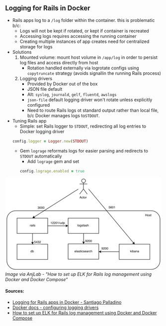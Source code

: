 ## Logging for Rails in Docker 

- Rails apps log to a `/log` folder within the container. this is problematic b/c: 
    - Logs will not be kept if rotated, or kept if container is recreated 
    - Accessing logs requires accessing the running container 
    - Creating multiple instances of app creates need for centralized storage for logs 
- Solutions 
    1. Mounted volume: mount host volume in `/app/log` in order to persist log files and access directly from host 
        - Rotation handled externally via logrotate configs using `copytruncate` strategy (avoids signallin the running Rails process)
    2. Logging drivers 
        - Provided by Docker out of the box 
        - JSON file default 
        - Alt: `syslog`, `journald`, `gelf`, `fluentd`, `awslogs`
        - `json-file` default logging driver won't rotate unless explicitly configured 
        - Need to route Rails logs ot standard output rather than local file, b/c Docker manages logs to`STDOUT`.
- Tuning Rails app 
    - Simple: set Rails logger to `STDOUT`, redirecting all log entries to Docker logging driver 
    ```Ruby
    config.logger = Logger.new(STDOUT)
    ```
    - Gem `lograge` reformats logs for easier parsing and redirects to `STDOUT` automatically 
        - Add `lograge` gem and set 
        ```Ruby
        config.lograge.enabled = true 
        ```


![Rails logging in docker diagram](./docker_rails_ELK_diagram.png)
*Image via AnjLab - "How to set up ELK for Rails log management using Docker and Docker Compose"*

#### Sources: 
- [Logging for Rails apps in Docker - Santiago Palladino](https://manas.tech/blog/2015/12/15/logging-for-rails-apps-in-docker.html)
- [Docker docs - configuring logging drivers](https://docs.docker.com/config/containers/logging/configure/)
- [How to set up ELK for Rails log management using Docker and Docker Compose](https://medium.com/@AnjLab/how-to-set-up-elk-for-rails-log-management-using-docker-and-docker-compose-a6edc290669f)
